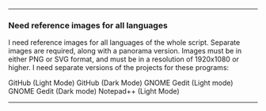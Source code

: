 ***

### Need reference images for all languages

I need reference images for all languages of the whole script. Separate images are required, along with a panorama version. Images must be in either PNG or SVG format, and must be in a resolution of 1920x1080 or higher. I need separate versions of the projects for these programs:

GitHub (Light Mode)
GitHub (Dark Mode)
GNOME Gedit (Light mode)
GNOME Gedit (Dark mode)
Notepad++ (Light Mode)

***
